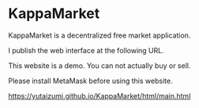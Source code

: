 # KappaMarket
KappaMarket is a decentralized free market application.

I publish the web interface at the following URL.

This website is a demo. You can not actually buy or sell.

Please install MetaMask before using this website.

https://yutaizumi.github.io/KappaMarket/html/main.html
